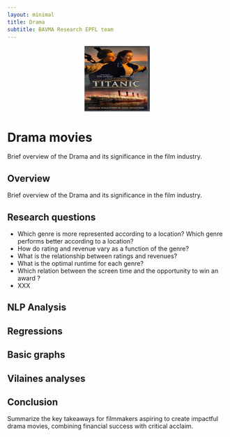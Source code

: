 ```yaml
---
layout: minimal
title: Drama
subtitle: BAVMA Research EPFL team
---
```


  
<div style="text-align:center;">
    <a href="/drama"><img src="/assets/img/drama.jpeg" alt="Drama" style="width:150px; height:150px;"></a>
</div>
  

# Drama movies
Brief overview of the Drama and its significance in the film industry.

## Overview
Brief overview of the Drama and its significance in the film industry.


## Research questions

- Which genre is more represented according to a location? Which genre performs better according to a location?
- How do rating and revenue vary as a function of the genre?
- What is the relationship between ratings and revenues?
- What is the optimal runtime for each genre?
- Which relation between the screen time and the opportunity to win an award ?
- XXX

## NLP Analysis


## Regressions

## Basic graphs

## Vilaines analyses

## Conclusion
Summarize the key takeaways for filmmakers aspiring to create impactful drama movies, combining financial success with critical acclaim.
    
  